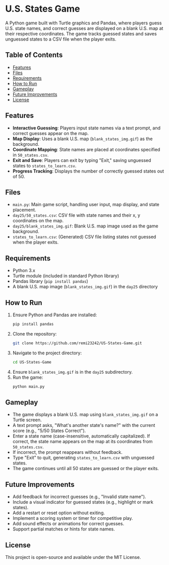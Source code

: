 # U.S. States Game

A Python game built with Turtle graphics and Pandas, where players guess U.S. state names, and correct guesses are displayed on a blank U.S. map at their respective coordinates. The game tracks guessed states and saves unguessed states to a CSV file when the player exits.

## Table of Contents
- [Features](#features)
- [Files](#files)
- [Requirements](#requirements)
- [How to Run](#how-to-run)
- [Gameplay](#gameplay)
- [Future Improvements](#future-improvements)
- [License](#license)

## Features

- **Interactive Guessing**: Players input state names via a text prompt, and correct guesses appear on the map.
- **Map Display**: Uses a blank U.S. map (`blank_states_img.gif`) as the background.
- **Coordinate Mapping**: State names are placed at coordinates specified in `50_states.csv`.
- **Exit and Save**: Players can exit by typing "Exit," saving unguessed states to `states_to_learn.csv`.
- **Progress Tracking**: Displays the number of correctly guessed states out of 50.

## Files

- `main.py`: Main game script, handling user input, map display, and state placement.
- `day25/50_states.csv`: CSV file with state names and their x, y coordinates on the map.
- `day25/blank_states_img.gif`: Blank U.S. map image used as the game background.
- `states_to_learn.csv`: (Generated) CSV file listing states not guessed when the player exits.

## Requirements

- Python 3.x
- Turtle module (included in standard Python library)
- Pandas library (`pip install pandas`)
- A blank U.S. map image (`blank_states_img.gif`) in the `day25` directory

## How to Run

1. Ensure Python and Pandas are installed:
   ```bash
   pip install pandas
   ```
2. Clone the repository:
   ```bash
   git clone https://github.com/remi23242/US-States-Game.git
   ```
3. Navigate to the project directory:
   ```bash
   cd US-States-Game
   ```
4. Ensure `blank_states_img.gif` is in the `day25` subdirectory.
5. Run the game:
   ```bash
   python main.py
   ```

## Gameplay

- The game displays a blank U.S. map using `blank_states_img.gif` on a Turtle screen.
- A text prompt asks, "What's another state's name?" with the current score (e.g., "5/50 States Correct").
- Enter a state name (case-insensitive, automatically capitalized). If correct, the state name appears on the map at its coordinates from `50_states.csv`.
- If incorrect, the prompt reappears without feedback.
- Type "Exit" to quit, generating `states_to_learn.csv` with unguessed states.
- The game continues until all 50 states are guessed or the player exits.

## Future Improvements

- Add feedback for incorrect guesses (e.g., "Invalid state name").
- Include a visual indicator for guessed states (e.g., highlight or mark states).
- Add a restart or reset option without exiting.
- Implement a scoring system or timer for competitive play.
- Add sound effects or animations for correct guesses.
- Support partial matches or hints for state names.

## License

This project is open-source and available under the MIT License.
